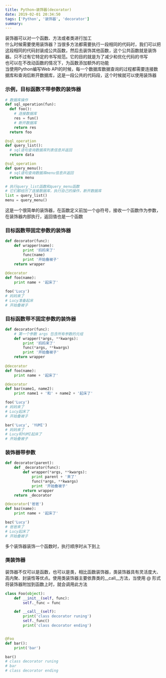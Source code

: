 ```yaml
---
title: Python—装饰器(decorator)
date: 2019-02-01 20:34:50
tags: ['Python', '装饰器', 'decorator']
summary:
---
```

装饰器可以对一个函数、方法或者类进行加工<br />什么时候需要使用装饰器？当很多方法都需要执行一段相同的代码时，我们可以把这段相同的代码封装成公共函数，然后去装饰其他函数，这个公共函数就是装饰器。只不过有它特定的书写规范。它的目的就是为了减少和优化代码的书写<br />也可以在不改动函数的情况下，为函数添加额外的功能<br />当使用Python编写Web API的时候，每一个数据库数据查询的过程都需要连接数据库和查询后断开数据库，这是一段公共的代码段，这个时候就可以使用装饰器

### 示例，目标函数不带参数的装饰器
```python
# 数据库操作
def sql_operation(fun):
  def foo():
    # 连接数据库
    res = fun()
    # 断开数据库
    return res
  return foo

@sql_operation
def query_list():
  # sql语句查询数据库列表信息并返回
  return data

@sql_operation
def query_menu():
  # sql语句查询数据库menu信息并返回
  return menu

# 执行query_list函数和query_menu函数
# 它们都经历了连接数据库，执行自己的操作，断开数据库
list = query_list()
menu = query_menu()
```
这是一个很简单的装饰器，在函数定义前加一个@符号，接收一个函数作为参数，在装饰器内部执行，返回值也是一个函数

### 目标函数带固定参数的装饰器
```python
def decorator(func):
    def wrapper(name):
        print '妈妈来了'
        func(name)
        print '开始叠被子'
    return wrapper
    
@decorator
def foo(name):
    print name + '起床了'

foo('Lucy')
# 妈妈来了
# Lucy准备起床
# 开始叠被子
```

### 目标函数带不固定参数的装饰器
```python
def decorator(func):
  	# 第一个参数 args 包含所有参数的元组
    def wrapper(*args, **kwargs):
        print '妈妈来了'
        func(*args, **kwargs)
        print '开始叠被子'
    return wrapper
    
@decorator
def foo(name):
    print name + '起床了'

@decorator
def bar(name1, name2):
    print name1 + '和' + name2 + '起床了'

foo('Lucy')
# 妈妈来了
# Lucy起床了
# 开始叠被子

bar('Lucy', 'YUMI')
# 妈妈来了
# Lucy和YUMI起床了
# 开始叠被子
```

### 装饰器带参数
```python
def decorator(parent):
    def _decorator(func):
        def wrapper(*args, **kwargs):
            print parent + '来了'
            func(*args, **kwargs)
            print '开始叠被子'
        return wrapper
    return _decorator

@decorator('爸爸')
def baz(name):
    print name + '起床了'

baz('Lucy')
# 爸爸来了
# Lucy起床了
# 开始叠被子
```

多个装饰器装饰一个函数时，执行顺序时从下到上

### 类装饰器
装饰器不仅可以是函数，也可以是类，相比函数装饰器，类装饰器具有灵活度大、高内聚、封装性等优点。使用类装饰器主要依靠类的__call__方法，当使用 @ 形式将装饰器附加到函数上时，就会调用此方法
```python
class Foo(object):
    def __init__(self, func):
        self._func = func

    def __call__(self):
        print('class decorator runing')
        self._func()
        print('class decorator ending')


@Foo
def bar():
    print('bar')

bar()
# class decorator runing
# bar
# class decorator ending
```